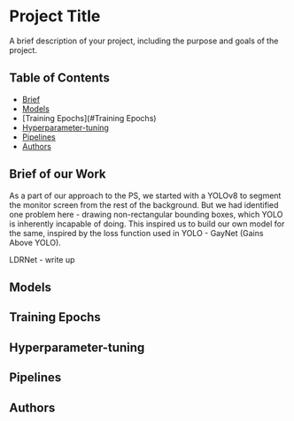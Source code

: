 # Project Title

A brief description of your project, including the purpose and goals of the project.

## Table of Contents

- [Brief](#Brief)
- [Models](#Models)
- [Training Epochs](#Training Epochs)
- [Hyperparameter-tuning](#Hyperparameter-tuning)
- [Pipelines](#Pipelines)
- [Authors](#Authors)


## Brief of our Work
As a part of our approach to the PS, we started with a YOLOv8 to segment the monitor screen from the rest of the background. But we had identified one problem here - drawing non-rectangular bounding boxes, which YOLO is inherently incapable of doing. This inspired us to build our own model for the same, inspired by the loss function used in YOLO - GayNet (Gains Above YOLO).





LDRNet - write up 






## Models



## Training Epochs



## Hyperparameter-tuning


## Pipelines




## Authors
